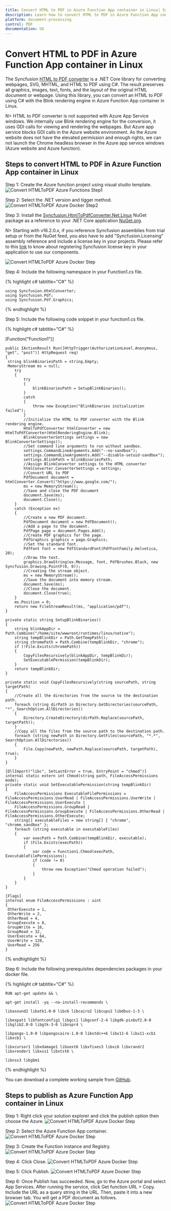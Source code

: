 ```yaml
---
title: Convert HTML to PDF in Azure Function App container in Linux| Syncfusion
description: Learn how to convert HTML to PDF in Azure Function App container in Linux with easy steps using Syncfusion .NET Core HTML to PDF converter library.
platform: document-processing
control: PDF
documentation: UG
---
```


# Convert HTML to PDF in Azure Function App container in Linux

The Syncfusion [HTML to PDF converter](https://www.syncfusion.com/document-processing/pdf-framework/net/html-to-pdf) is a .NET Core library for converting webpages, SVG, MHTML, and HTML to PDF using C#. The result preserves all graphics, images, text, fonts, and the layout of the original HTML document or webpage. Using this library, you can convert an HTML to PDF using C# with the Blink rendering engine in Azure Function App container in Linux.

N> HTML to PDF converter is not supported with Azure App Service windows. We internally use Blink rendering engine for the conversion, it uses GDI calls for viewing and rendering the webpages. But Azure app service blocks GDI calls in the Azure website environment. As the Azure website does not have the elevated permission and enough rights, we can not launch the Chrome headless browser in the Azure app service windows (Azure website and Azure function).

## Steps to convert HTML to PDF in Azure Function App container in Linux

Step 1: Create the Azure function project using visual studio template.
![Convert HTMLToPDF Azure Functions Step1](Azure_images/Azure-function/AzureFunctions1.png)

Step 2: Select the .NET version and tigger method.
![Convert HTMLToPDF Azure Docker Step2](Azure_images/Azure-function/AzureFunctions5.png)

Step 3: Install the [Syncfusion.HtmlToPdfConverter.Net.Linux](https://www.nuget.org/packages/Syncfusion.HtmlToPdfConverter.Net.Linux/) NuGet package as a reference to your .NET Core application [NuGet.org](https://www.nuget.org/).

N> Starting with v16.2.0.x, if you reference Syncfusion assemblies from trial setup or from the NuGet feed, you also have to add "Syncfusion.Licensing" assembly reference and include a license key in your projects. Please refer to this [link](https://help.syncfusion.com/common/essential-studio/licensing/overview) to know about registering Syncfusion license key in your application to use our components.

![Convert HTMLToPDF Azure Docker Step](htmlconversion_images/nuget_package.png)

Step 4: Include the following namespace in your Function1.cs file.

{% highlight c# tabtitle="C#" %}

    using Syncfusion.HtmlConverter;
    using Syncfusion.Pdf;
    using Syncfusion.Pdf.Graphics;

{% endhighlight %}

Step 5:  Include the following code snippet in your function1.cs file.

{% highlight c# tabtitle="C#" %}

[Function("Function1")]

    public IActionResult Run([HttpTrigger(AuthorizationLevel.Anonymous, "get", "post")] HttpRequest req)
    {
     string blinkBinariesPath = string.Empty;
     MemoryStream ms = null;
        try
        {
            try
            {
                blinkBinariesPath = SetupBlinkBinaries();        
            }
            catch
            {
                throw new Exception("BlinkBinaries initialization failed");
            }
            //Initialize the HTML to PDF converter with the Blink rendering engine.
            HtmlToPdfConverter htmlConverter = new HtmlToPdfConverter(HtmlRenderingEngine.Blink);
            BlinkConverterSettings settings = new BlinkConverterSettings();
            //Set command line arguments to run without sandbox.
            settings.CommandLineArguments.Add("--no-sandbox");
            settings.CommandLineArguments.Add("--disable-setuid-sandbox");
            settings.BlinkPath = blinkBinariesPath;
            //Assign BlinkConverter settings to the HTML converter
            htmlConverter.ConverterSettings = settings;
            //Convert URL to PDF
            PdfDocument document = htmlConverter.Convert("https://www.google.com/");
            ms = new MemoryStream();
            //Save and close the PDF document  
            document.Save(ms);
            document.Close();
        }
        catch (Exception ex)
        {
            //Create a new PDF document.
            PdfDocument document = new PdfDocument();
            //Add a page to the document.
            PdfPage page = document.Pages.Add();
            //Create PDF graphics for the page.
            PdfGraphics graphics = page.Graphics;
            //Set the standard font.
            PdfFont font = new PdfStandardFont(PdfFontFamily.Helvetica, 20);
            //Draw the text.
            graphics.DrawString(ex.Message, font, PdfBrushes.Black, new Syncfusion.Drawing.PointF(0, 0));
            //Creating the stream object.
            ms = new MemoryStream();
            //Save the document into memory stream.
            document.Save(ms);
            //Close the document.
            document.Close(true);
        }
        ms.Position = 0;
        return new FileStreamResult(ms, "application/pdf");
    }

    private static string SetupBlinkBinaries()
    {
        string blinkAppDir = Path.Combine("/home/site/wwwroot/runtimes/linux/native");
        string tempBlinkDir = Path.GetTempPath();
        string chromePath = Path.Combine(tempBlinkDir, "chrome");
        if (!File.Exists(chromePath))
        {
            CopyFilesRecursively(blinkAppDir, tempBlinkDir);
            SetExecutablePermission(tempBlinkDir);
        }
        return tempBlinkDir;
    }

    private static void CopyFilesRecursively(string sourcePath, string targetPath)
    {
        //Create all the directories from the source to the destination path.
        foreach (string dirPath in Directory.GetDirectories(sourcePath, "*", SearchOption.AllDirectories))
        {
            Directory.CreateDirectory(dirPath.Replace(sourcePath, targetPath));
        }
        //Copy all the files from the source path to the destination path.
        foreach (string newPath in Directory.GetFiles(sourcePath, "*.*", SearchOption.AllDirectories))
        {
            File.Copy(newPath, newPath.Replace(sourcePath, targetPath), true);
        }
    }

    [DllImport("libc", SetLastError = true, EntryPoint = "chmod")]
    internal static extern int Chmod(string path, FileAccessPermissions mode);
    private static void SetExecutablePermission(string tempBlinkDir)
    {
        FileAccessPermissions ExecutableFilePermissions = FileAccessPermissions.UserRead | FileAccessPermissions.UserWrite | FileAccessPermissions.UserExecute |
        FileAccessPermissions.GroupRead | FileAccessPermissions.GroupExecute | FileAccessPermissions.OtherRead | FileAccessPermissions.OtherExecute;
        string[] executableFiles = new string[] { "chrome", "chrome_sandbox" };
        foreach (string executable in executableFiles)
        {
            var execPath = Path.Combine(tempBlinkDir, executable);
            if (File.Exists(execPath))
            {
                var code = Function1.Chmod(execPath, ExecutableFilePermissions);
                if (code != 0)
                {
                    throw new Exception("Chmod operation failed");
                }
            }
        }
    }

    [Flags]
    internal enum FileAccessPermissions : uint
    {
     OtherExecute = 1,
     OtherWrite = 2,
     OtherRead = 4,
     GroupExecute = 8,
     GroupWrite = 16,
     GroupRead = 32,
     UserExecute = 64,
     UserWrite = 128,
     UserRead = 256
    }

{% endhighlight %}



Step 6: Include the following prerequisites dependencies packages in your docker file.

{% highlight c# tabtitle="C#" %}

    RUN apt-get update && \

    apt-get install -yq --no-install-recommends \

    libasound2 libatk1.0-0 libc6 libcairo2 libcups2 libdbus-1-3 \

    libexpat1 libfontconfig1 libgcc1 libgconf-2-4 libgdk-pixbuf2.0-0 libglib2.0-0 libgtk-3-0 libnspr4 \

    libpango-1.0-0 libpangocairo-1.0-0 libstdc++6 libx11-6 libx11-xcb1 libxcb1 \

    libxcursor1 libxdamage1 libxext6 libxfixes3 libxi6 libxrandr2 libxrender1 libxss1 libxtst6 \

    libnss3 libgbm1

{% endhighlight %}

You can download a complete working sample from [GitHub]().

## Steps to publish as Azure Function App container in Linux

Step 1: Right click your solution explorer and click the publish option then choose the Azure.
![Convert HTMLToPDF Azure Docker Step](Azure_images/Azure-function/Set_Azure_target.PNG)


Step 2: Select the Azure Function App container.
![Convert HTMLToPDF Azure Docker Step](Azure_images/Azure-function/Select_function_app_container.png)


Step 3: Create the Function instance and Registry.
![Convert HTMLToPDF Azure Docker Step](Azure_images/Azure-function/Createing_app_container.png)

Step 4: Click Close.
![Convert HTMLToPDF Azure Docker Step](Azure_images/Azure-function/Azure_creation.png)

Step 5: Click Publish.
![Convert HTMLToPDF Azure Docker Step](Azure_images/Azure-function/Publish_azure_conntainer.png)


Step 6: Once Publish has succeeded. Now, go to the Azure portal and select App Services. After running the service, click Get function URL > Copy. Include the URL as a query string in the URL. Then, paste it into a new browser tab. You will get a PDF document as follows.
![Convert HTMLToPDF Azure Docker Step](Azure_images/Azure-function/Output.png)
